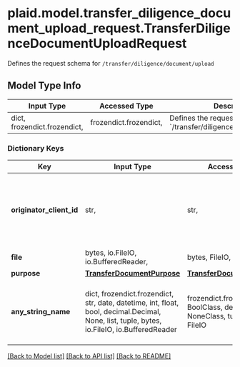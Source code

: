 # plaid.model.transfer_diligence_document_upload_request.TransferDiligenceDocumentUploadRequest

Defines the request schema for `/transfer/diligence/document/upload`

## Model Type Info
Input Type | Accessed Type | Description | Notes
------------ | ------------- | ------------- | -------------
dict, frozendict.frozendict,  | frozendict.frozendict,  | Defines the request schema for &#x60;/transfer/diligence/document/upload&#x60; | 

### Dictionary Keys
Key | Input Type | Accessed Type | Description | Notes
------------ | ------------- | ------------- | ------------- | -------------
**originator_client_id** | str,  | str,  | The Client ID of the originator whose document that you want to upload. | 
**file** | bytes, io.FileIO, io.BufferedReader,  | bytes, FileIO,  | A file to upload. | 
**purpose** | [**TransferDocumentPurpose**](TransferDocumentPurpose.md) | [**TransferDocumentPurpose**](TransferDocumentPurpose.md) |  | 
**any_string_name** | dict, frozendict.frozendict, str, date, datetime, int, float, bool, decimal.Decimal, None, list, tuple, bytes, io.FileIO, io.BufferedReader | frozendict.frozendict, str, BoolClass, decimal.Decimal, NoneClass, tuple, bytes, FileIO | any string name can be used but the value must be the correct type | [optional]

[[Back to Model list]](../../README.md#documentation-for-models) [[Back to API list]](../../README.md#documentation-for-api-endpoints) [[Back to README]](../../README.md)

